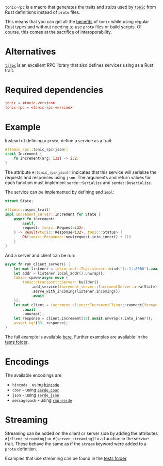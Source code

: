 `tonic-rpc` is a macro that generates the traits and stubs used by [`tonic`](https://crates.io/crates/tonic)
from Rust definitions instead of `proto` files.

This means that you can get all the [benefits](https://github.com/hyperium/tonic#features)
of `tonic` while using regular Rust types and without needing to use `proto` files or build scripts.
Of course, this comes at the sacrifice of interoporability.

# Alternatives
[`tarpc`](https://crates.io/crates/tarpc) is an excellent RPC library that also defines services using
as a Rust trait.

# Required dependencies
```toml
tonic = <tonic-version>
tonic-rpc = <tonic-rpc-version>
```

# Example
Instead of defining a `proto`, define a service as a trait:
```rust
#[tonic_rpc::tonic_rpc(json)]
trait Increment {
    fn increment(arg: i32) -> i32;
}
```
The attribute `#[tonic_rpc(json)]` indicates that this service
will serialize the requests and responses using `json`.
The arguments and return values for each function must implement
`serde::Serialize` and `serde::Deserialize`.

The service can be implemented by defining and `impl`:
```rust
struct State;

#[tonic::async_trait]
impl increment_server::Increment for State {
    async fn increment(
        &self,
        request: tonic::Request<i32>,
    ) -> Result<tonic::Response<i32>, tonic::Status> {
        Ok(tonic::Response::new(request.into_inner() + 1))
    }
}
```

And a server and client can be run:
```rust
async fn run_client_server() {
    let mut listener = tokio::net::TcpListener::bind("[::1]:8080").await.unwrap();
    let addr = listener.local_addr().unwrap();
    tokio::spawn(async move {
        tonic::transport::Server::builder()
            .add_service(increment_server::IncrementServer::new(State))
            .serve_with_incoming(listener.incoming())
            .await
    });
    let mut client = increment_client::IncrementClient::connect(format!("http://{}", addr))
        .await
        .unwrap();
    let response = client.increment(32).await.unwrap().into_inner();
    assert_eq!(33, response);
}
```

The full example is available [here](https://github.com/adamrk/tonic-rpc/tree/main/example).
Further examples are available in the [tests folder](https://github.com/adamrk/tonic-rpc/tree/main/tonic-rpc/tests).

# Encodings
The available encodings are:
- `bincode` - using [`bincode`](https://crates.io/crates/bincode)
- `cbor` - using [`serde_cbor`](https://crates.io/crates/serde_cbor)
- `json` - using [`serde_json`](https://crates.io/crates/serde_json)
- `messagepack` - using [`rmp-serde`](https://crates.io/crates/rmp-serde)

# Streaming
Streaming can be added on the client or server side by adding the attributes
`#[client_streaming]` or `#[server_streaming]` to a function in the service trait.
These behave the same as if the `stream` keyword were added to a `proto` definition.

Examples that use streaming can be found in the [tests folder](https://github.com/adamrk/tonic-rpc/tree/main/tonic-rpc/tests).